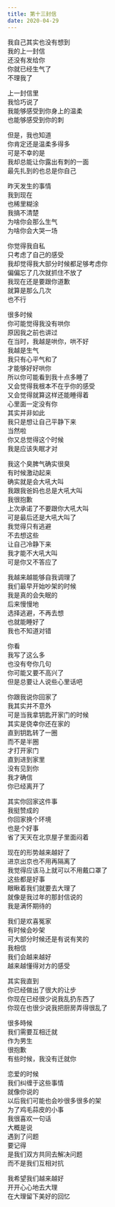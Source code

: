 ```yaml
---  
title: 第十三封信  
date: 2020-04-29  
---  
```



我自己其实也没有想到    
我的上一封信    
还没有发给你    
你就已经生气了    
不理我了    

        
  上一封信里  
  我恰巧说了  
  我能够感受到你身上的温柔  
  也能够感受到你的刺  
    
  但是，我也知道  
  你肯定还是温柔多得多  
  可是不幸的是  
  我却总能让你露出有刺的一面  
  最先扎到的也总是你自己  
    
  昨天发生的事情  
  我到现在  
  也稀里糊涂  
  我搞不清楚  
  为啥你会那么生气  
  为啥你会大哭一场  
    
  你觉得我自私  
  只考虑了自己的感受  
  我却觉得我大部分时候都足够考虑你  
  偏偏忘了几次就抓住不放了  
  我现在还是要跟你道歉  
  就算是那么几次  
  也不行  
    
  很多时候  
  你可能觉得我没有哄你  
  原因我之前也讲过  
  在当时，我越是哄你，哄不好  
  我越是生气  
  我只有心平气和了  
  才能够好好哄你  
  所以你可能看到我十点多睡了  
  又会觉得我根本不在乎你的感受  
  又会觉得就算这样还能睡得着  
  心里面一定没有你  
  其实并非如此  
  我只是想让自己平静下来  
  当然啦  
  你又总觉得这个时候  
  我是应该失眠才对  
    
  我这个臭脾气确实很臭  
  有时候激动起来  
  确实就是会大吼大叫  
  我跟我爸妈也总是大吼大叫  
  我很抱歉  
  上次承诺了不要跟你大吼大叫  
  可是最后还是大吼大叫了  
  我觉得只有逃避  
  不去想这些  
  让自己冷静下来  
  我才能不大吼大叫  
  可是你又不答应了  
    
    
  我越来越能够自我调理了  
  我们最早开始吵架的时候  
  我是真的会失眠的  
  后来慢慢地  
  选择逃避，不再去想  
  也就能睡好了  
  我也不知道对错  
    
    
  你看  
  我写了这么多  
  也没有夸你几句  
  你可能又要不高兴了  
  但是总要让人说些心里话吧  
    
    
  你跟我说你回家了  
  我其实并不意外  
  可是当我拿钥匙开家门的时候  
  其实是侥幸你还在家的  
  直到钥匙转了一圈  
  而不是半圈  
  才打开家门  
  直到进到家里  
  没有见到你  
  我才确信  
  你已经离开了  
    
    
  其实你回家这件事  
  我挺赞成的  
  你回家换个环境  
  也是个好事  
  省了天天在北京屋子里面闷着  
    
    
  现在的形势越来越好了  
  进京出京也不用再隔离了  
  我觉得应该马上就可以不用戴口罩了  
  这些都是好事  
  眼瞅着我们就要去大理了  
  就像是我过年的那封信说的  
  我是满怀期待的  
    
  我们是欢喜冤家  
  有时候会吵架  
  可大部分时候还是有说有笑的  
  我相信  
  我们会越来越好  
  越来越懂得对方的感受  
    
  其实我直到  
  你已经做出了很大的让步  
  你现在已经很少说我乱扔东西了  
  你现在也很少说我把厨房弄得很乱了  
    
    

很多時候  
我们需要互相迁就  
作为男生  
很抱歉  
有些时候，我没有迁就你
  
    
  恋爱的时候  
  我们纠缠于这些事情  
  就像你说的  
  以后我们可能也会吵很多很多的架  
  为了鸡毛蒜皮的小事  
  我很喜欢一句话  
  大概是说  
  遇到了问题  
  要记得  
  是我们双方共同去解决问题  
  而不是我们互相对抗  
    
    
我希望我们越来越好  
开开心心地去大理  
在大理留下美好的回忆

      
    
  